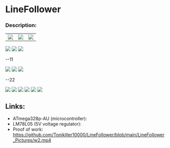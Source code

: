 # LineFollower

### Description:



<table>
  <tr>
    <td><img src="https://github.com/Tonikiller10000/MotorDriver_1/blob/main/LineFollowerDriver_Pictures/u2.png" ></td>
    <td><img src="https://github.com/Tonikiller10000/MotorDriver_1/blob/main/LineFollowerDriver_Pictures/f1.png" ></td>
    <td><img src="https://github.com/Tonikiller10000/MotorDriver_1/blob/main/LineFollowerDriver_Pictures/b1.png" ></td>
  </tr>
</table>



<img src="https://github.com/Tonikiller10000/LineFollower/blob/main/LineFollower_Pictures/z1.png" >
<img src="https://github.com/Tonikiller10000/LineFollower/blob/main/LineFollower_Pictures/z2.png" >
<img src="https://github.com/Tonikiller10000/LineFollower/blob/main/LineFollower_Pictures/z3.png" >

--11

<img src="https://github.com/Tonikiller10000/LineFollower/blob/main/LineFollower_Pictures/v41.png" >
<img src="https://github.com/Tonikiller10000/LineFollower/blob/main/LineFollower_Pictures/v51.png" >
<img src="https://github.com/Tonikiller10000/LineFollower/blob/main/LineFollower_Pictures/v52.png" >

--22

<img src="https://github.com/Tonikiller10000/LineFollower/blob/main/LineFollower_Pictures/w1.jpg" >
<img src="https://github.com/Tonikiller10000/LineFollower/blob/main/LineFollower_Pictures/w3.png" >
<img src="https://github.com/Tonikiller10000/LineFollower/blob/main/LineFollower_Pictures/w4.jpg" >
<img src="https://github.com/Tonikiller10000/LineFollower/blob/main/LineFollower_Pictures/w6.jpg" >
<img src="https://github.com/Tonikiller10000/LineFollower/blob/main/LineFollower_Pictures/w7.jpg" >
<img src="https://github.com/Tonikiller10000/LineFollower/blob/main/LineFollower_Pictures/w8.png" >







## Links: 
- ATmega328p-AU (microcontroller): 
- LM78L05 (5V voltage regulator):
- Proof of work: https://github.com/Tonikiller10000/LineFollower/blob/main/LineFollower_Pictures/w2.mp4



